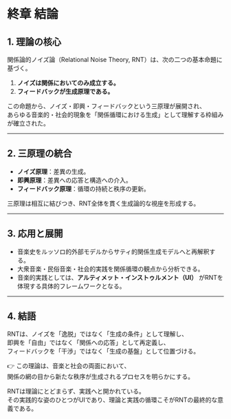# 終章 結論

## 1. 理論の核心
関係論的ノイズ論（Relational Noise Theory, RNT）は、次の二つの基本命題に基づく。  

1. **ノイズは関係においてのみ成立する。**  
2. **フィードバックが生成原理である。**  

この命題から、ノイズ・即興・フィードバックという三原理が展開され、  
あらゆる音楽的・社会的現象を「関係循環における生成」として理解する枠組みが確立された。  

---

## 2. 三原理の統合
- **ノイズ原理**：差異の生成。  
- **即興原理**：差異への応答と構造への介入。  
- **フィードバック原理**：循環の持続と秩序の更新。  

三原理は相互に結びつき、RNT全体を貫く生成論的な視座を形成する。  

---

## 3. 応用と展開
- 音楽史をルッソロ的外部モデルからサティ的関係生成モデルへと再解釈する。  
- 大衆音楽・民俗音楽・社会的実践を関係循環の観点から分析できる。  
- 音楽的実践としては、**アルティメット・インストゥルメント（UI）** がRNTを体現する具体的フレームワークとなる。  

---

## 4. 結語
RNTは、ノイズを「逸脱」ではなく「生成の条件」として理解し、  
即興を「自由」ではなく「関係への応答」として再定義し、  
フィードバックを「干渉」ではなく「生成の基盤」として位置づける。  

👉 この理論は、音楽と社会の両面において、  
関係の網の目から新たな秩序が生成されるプロセスを明らかにする。  

RNTは理論にとどまらず、実践へと開かれている。  
その実践的な姿のひとつがUIであり、理論と実践の循環こそがRNTの最終的な意義である。  
